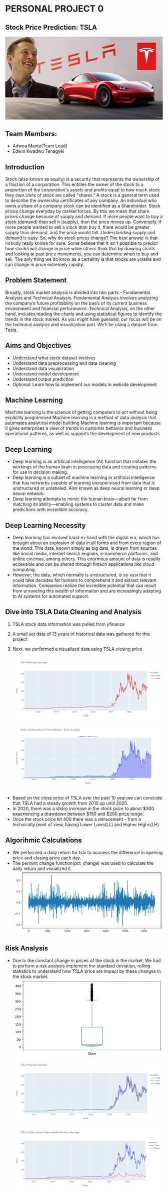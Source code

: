 # PERSONAL PROJECT 0
## Stock Price Prediction: TSLA
![TSLA](Tesla-logo.jpg)
## Team Members:
* Adwoa Mante(Team Lead)
* Edwin Kwadwo Tenagyei
## Introduction
Stock (also known as equity) is a security that represents the ownership of a fraction of a corporation.
This entitles the owner of the stock to a proportion of the corporation's assets and profits equal to how much stock they own.Units of stock are called "shares." A stock is a general term used to describe the ownership certificates of any company. An individual who owns a share of a company stock can be identified as a Shareholder. Stock prices change everyday by market forces. By this we mean that share prices change because of supply and demand.  If more people want to buy a stock (demand) than sell it (supply), then the price moves up. Conversely, if more people wanted to sell a stock than buy it, there would be greater supply than demand, and the price would fall. Understanding supply and demand is easy. So, why do stock prices change? The best answer is that nobody really knows for sure. Some believe that it isn't possible to predict how stocks will change in price while others think that by drawing charts and looking at past price movements, you can determine when to buy and sell. The only thing we do know as a certainty is that stocks are volatile and can change in price extremely rapidly.​
## Problem Statement
Broadly, stock market analysis is divided into two parts – Fundamental Analysis and Technical Analysis. Fundamental Analysis involves analyzing the company’s future profitability on the basis of its current business environment and financial performance. Technical Analysis, on the other hand, includes reading the charts and using statistical figures to identify the trends in the stock market. As you might have guessed, our focus will be on the technical analysis and visualization part. We’ll be using a dataset from Tesla.​
## Aims and Objectives
* Understand what stock dataset involves​
* Understand data preprocessing and data cleaning​
* Understand data visualization​
* Understand model development​
* Understand output prediction​
* Optional: Learn how to implement our models in website development​
## Machine Learning
Machine learning is the science of getting computers to act without being explicitly programmed
Machine learning is a method of data analysis that automates analytical model building​
Machine learning is important because it gives enterprises a view of trends in customer behavior and business operational patterns, as well as supports the development of new products​
## Deep Learning
* Deep learning is an artificial intelligence (AI) function that imitates the workings of the human brain in processing  data and creating patterns for use in decision making.​
* Deep learning is a subset of machine learning in artificial intelligence that has networks capable of learning unsupervised from data that is unstructured or unlabeled. Also known as deep neural learning or deep neural network.​
* Deep learning attempts to mimic the human brain—albeit far from matching its ability—enabling systems to cluster data and make predictions with incredible accuracy.​
## Deep Learning Necessity
* Deep learning has evolved hand-in-hand with the digital era, which has brought about an explosion of data in all forms and from every region of the world. This data, known simply as big data, is drawn from sources like social media, internet search engines, e-commerce platforms, and online cinemas, among others. This enormous amount of data is readily accessible and can be shared through fintech applications like cloud computing.​
* However, the data, which normally is unstructured, is so vast that it could take decades for humans to comprehend it and extract relevant information. Companies realize the incredible potential that can result from unraveling this wealth of information and are increasingly adapting to AI systems for automated support.​
## Dive into TSLA Data Cleaning and Analysis
1. TSLA stock data information was pulled from yfinance
2. A small set data of 13 years of historical data was gathered for this project
3. Next, we performed a visualized data using TSLA closing price

    ![OpenClosePrice](OCPrice.png)
    ![ClosePrice](newplot.png)
* Based on the close price of TSLA over the past 10 year,we can conclude that TSLA had a steady growth from 2010 up until 2020.
* In 2020, there was a sharp increase in the stock price to about $300 experiencing a drawdown between $150 and $200 price range.
* Once the stock price hit 400 there was a retracement - from a technically point of view, having Lower Lows(LL) and Higher Highs(LH)
## Algorihmic Calculations
* We performed a daily return for tsla to acccess the difference in opening price and closing price each day.
* The percent change function(pct_change) was used to calculate the daily return and visualized it.
    ![Dailyreturns](tsla_dailyret.png)
## Risk Analysis 
* Due to the constant change in prices of the stock in the market. We had to perform a risk analysis implement the standard deviation, rolling statistics to understand how TSLA price are impact by these changes in the stock market.
    ![StandardDev](std_boxplot.png)
    ![MovingAvg](MA21&60.png)
    ![EMA](EMA21.png)